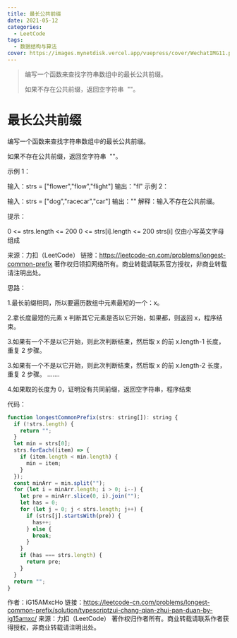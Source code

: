 ```yaml
---
title: 最长公共前缀
date: 2021-05-12
categories:
  - LeetCode
tags:
  - 数据结构与算法
cover: https://images.mynetdisk.vercel.app/vuepress/cover/WechatIMG11.png
---
```


> 编写一个函数来查找字符串数组中的最长公共前缀。
>
> 如果不存在公共前缀，返回空字符串  ""。

<!-- more -->

# 最长公共前缀

编写一个函数来查找字符串数组中的最长公共前缀。

如果不存在公共前缀，返回空字符串  ""。

示例 1：

输入：strs = ["flower","flow","flight"]
输出："fl"
示例 2：

输入：strs = ["dog","racecar","car"]
输出：""
解释：输入不存在公共前缀。

提示：

0 <= strs.length <= 200
0 <= strs[i].length <= 200
strs[i] 仅由小写英文字母组成

来源：力扣（LeetCode）
链接：https://leetcode-cn.com/problems/longest-common-prefix
著作权归领扣网络所有。商业转载请联系官方授权，非商业转载请注明出处。

思路：

1.最长前缀相同，所以要遍历数组中元素最短的一个：x。

2.拿长度最短的元素 x 判断其它元素是否以它开始，如果都，则返回 x，程序结束。

3.如果有一个不是以它开始，则此次判断结束，然后取 x 的前 x.length-1 长度，重复 2 步骤。

3.如果有一个不是以它开始，则此次判断结束，然后取 x 的前 x.length-2 长度，重复 2 步骤。
.......

4.如果取的长度为 0，证明没有共同前缀，返回空字符串，程序结束

代码：

```js
function longestCommonPrefix(strs: string[]): string {
  if (!strs.length) {
    return "";
  }
  let min = strs[0];
  strs.forEach((item) => {
    if (item.length < min.length) {
      min = item;
    }
  });
  const minArr = min.split("");
  for (let i = minArr.length; i > 0; i--) {
    let pre = minArr.slice(0, i).join("");
    let has = 0;
    for (let j = 0; j < strs.length; j++) {
      if (strs[j].startsWith(pre)) {
        has++;
      } else {
        break;
      }
    }
    if (has === strs.length) {
      return pre;
    }
  }
  return "";
}
```

作者：iG15AMxcHo
链接：https://leetcode-cn.com/problems/longest-common-prefix/solution/typescriptzui-chang-qian-zhui-pan-duan-by-ig15amxc/
来源：力扣（LeetCode）
著作权归作者所有。商业转载请联系作者获得授权，非商业转载请注明出处。
